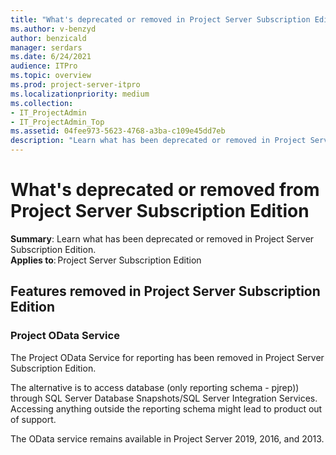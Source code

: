 ```yaml
---
title: "What's deprecated or removed in Project Server Subscription Edition"
ms.author: v-benzyd
author: benzicald
manager: serdars
ms.date: 6/24/2021
audience: ITPro
ms.topic: overview
ms.prod: project-server-itpro
ms.localizationpriority: medium
ms.collection:
- IT_ProjectAdmin
- IT_ProjectAdmin_Top
ms.assetid: 04fee973-5623-4768-a3ba-c109e45dd7eb
description: "Learn what has been deprecated or removed in Project Server Subscription Edition."
---
```


# What's deprecated or removed from Project Server Subscription Edition

**Summary**: Learn what has been deprecated or removed in Project Server Subscription Edition. <br/>
**Applies to**: Project Server Subscription Edition

## Features removed in Project Server Subscription Edition

### Project OData Service

The Project OData Service for reporting has been removed in Project Server Subscription Edition.

The alternative is to access database (only reporting schema - pjrep)) through SQL Server Database Snapshots/SQL Server Integration Services. Accessing anything outside the reporting schema might lead to product out of support.

The OData service remains available in Project Server 2019, 2016, and 2013.
